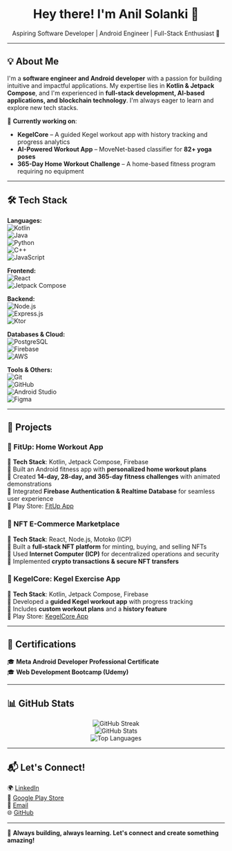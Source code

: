 <h1 align="center">Hey there! I'm Anil Solanki 👋</h1>

<p align="center">
Aspiring Software Developer | Android Engineer | Full-Stack Enthusiast 🚀
</p>

---

## 💡 About Me  

I'm a **software engineer and Android developer** with a passion for building intuitive and impactful applications. My expertise lies in **Kotlin & Jetpack Compose**, and I'm experienced in **full-stack development, AI-based applications, and blockchain technology**. I'm always eager to learn and explore new tech stacks.

🎯 **Currently working on**:  
- **KegelCore** – A guided Kegel workout app with history tracking and progress analytics  
- **AI-Powered Workout App** – MoveNet-based classifier for **82+ yoga poses**  
- **365-Day Home Workout Challenge** – A home-based fitness program requiring no equipment  

---

## 🛠️ Tech Stack  

**Languages:**  
![Kotlin](https://img.shields.io/badge/Kotlin-0095D5?style=flat&logo=kotlin&logoColor=white)  
![Java](https://img.shields.io/badge/Java-007396?style=flat&logo=java&logoColor=white)  
![Python](https://img.shields.io/badge/Python-3776AB?style=flat&logo=python&logoColor=white)  
![C++](https://img.shields.io/badge/C++-00599C?style=flat&logo=c%2B%2B&logoColor=white)  
![JavaScript](https://img.shields.io/badge/JavaScript-F7DF1E?style=flat&logo=javascript&logoColor=black)  

**Frontend:**  
![React](https://img.shields.io/badge/React.js-20232A?style=flat&logo=react&logoColor=61DAFB)  
![Jetpack Compose](https://img.shields.io/badge/Jetpack%20Compose-4285F4?style=flat&logo=android&logoColor=white)  

**Backend:**  
![Node.js](https://img.shields.io/badge/Node.js-339933?style=flat&logo=node.js&logoColor=white)  
![Express.js](https://img.shields.io/badge/Express.js-000000?style=flat&logo=express&logoColor=white)  
![Ktor](https://img.shields.io/badge/Ktor-007396?style=flat&logo=kotlin&logoColor=white)  

**Databases & Cloud:**  
![PostgreSQL](https://img.shields.io/badge/PostgreSQL-316192?style=flat&logo=postgresql&logoColor=white)  
![Firebase](https://img.shields.io/badge/Firebase-FFCA28?style=flat&logo=firebase&logoColor=white)  
![AWS](https://img.shields.io/badge/AWS-232F3E?style=flat&logo=amazon-aws&logoColor=white)  

**Tools & Others:**  
![Git](https://img.shields.io/badge/Git-F05032?style=flat&logo=git&logoColor=white)  
![GitHub](https://img.shields.io/badge/GitHub-181717?style=flat&logo=github&logoColor=white)  
![Android Studio](https://img.shields.io/badge/Android%20Studio-3DDC84?style=flat&logo=android-studio&logoColor=white)  
![Figma](https://img.shields.io/badge/Figma-F24E1E?style=flat&logo=figma&logoColor=white)  

---

## 🚀 Projects  

### 📱 FitUp: Home Workout App  
🔹 **Tech Stack**: Kotlin, Jetpack Compose, Firebase  
🔹 Built an Android fitness app with **personalized home workout plans**  
🔹 Created **14-day, 28-day, and 365-day fitness challenges** with animated demonstrations  
🔹 Integrated **Firebase Authentication & Realtime Database** for seamless user experience  
🔹 Play Store: [FitUp App](https://play.google.com/store/apps/details?id=com.asdmedia.fitup)  

### 🔗 NFT E-Commerce Marketplace  
🔹 **Tech Stack**: React, Node.js, Motoko (ICP)  
🔹 Built a **full-stack NFT platform** for minting, buying, and selling NFTs  
🔹 Used **Internet Computer (ICP)** for decentralized operations and security  
🔹 Implemented **crypto transactions & secure NFT transfers**  

### 💪 KegelCore: Kegel Exercise App  
🔹 **Tech Stack**: Kotlin, Jetpack Compose, Firebase  
🔹 Developed a **guided Kegel workout app** with progress tracking  
🔹 Includes **custom workout plans** and a **history feature**  
🔹 Play Store: [KegelCore App](https://play.google.com/store/apps/details?id=your.app.package)  

---

## 📜 Certifications  
🎓 **Meta Android Developer Professional Certificate**  
🎓 **Web Development Bootcamp (Udemy)**  

---

## 📊 GitHub Stats  
<p align="center">
  <img src="https://github-readme-streak-stats.herokuapp.com/?user=anilsol159&theme=radical" alt="GitHub Streak"/>
  <br/>
  <img src="https://github-readme-stats.vercel.app/api?username=anilsol159&show_icons=true&theme=radical" alt="GitHub Stats"/>
  <br/>
  <img src="https://github-readme-stats.vercel.app/api/top-langs/?username=anilsol159&layout=compact&theme=radical" alt="Top Languages"/>
</p>  

---

## 📬 Let's Connect!  
🌍 [LinkedIn](https://www.linkedin.com/in/anil-solanki-253398230)  
📱 [Google Play Store](https://play.google.com/store/apps/developer?id=ASD+Media)  
📧 [Email](mailto:anil04jtn@gmail.com)  
🌐 [GitHub](https://github.com/anilsol159)  

---

🚀 **Always building, always learning. Let's connect and create something amazing!**  


<!---
anilsol159/anilsol159 is a ✨ special ✨ repository because its `README.md` (this file) appears on your GitHub profile.
You can click the Preview link to take a look at your changes.
--->
